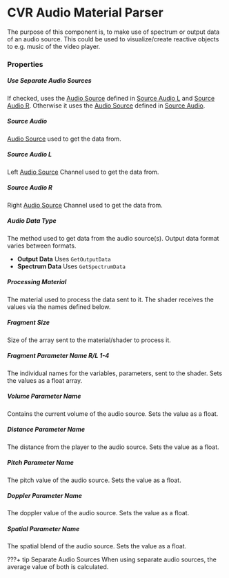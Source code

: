 # CVR Audio Material Parser
The purpose of this component is, to make use of spectrum or output data of an audio source.
This could be used to visualize/create reactive objects to e.g. music of the video player.

### Properties

##### Use Separate Audio Sources
If checked, uses the [Audio Source](https://docs.unity3d.com/ScriptReference/AudioSource.html) defined in [Source Audio L](#source-audio-l) and [Source Audio R](#source-audio-r).
Otherwise it uses the [Audio Source](https://docs.unity3d.com/ScriptReference/AudioSource.html) defined in [Source Audio](#source-audio).

##### Source Audio
[Audio Source](https://docs.unity3d.com/ScriptReference/AudioSource.html) used to get the data from.

##### Source Audio L
Left [Audio Source](https://docs.unity3d.com/ScriptReference/AudioSource.html) Channel used to get the data from.

##### Source Audio R
Right [Audio Source](https://docs.unity3d.com/ScriptReference/AudioSource.html) Channel used to get the data from.

##### Audio Data Type
The method used to get data from the audio source(s). Output data format varies between formats.

+ **Output Data** Uses `GetOutputData`
+ **Spectrum Data** Uses `GetSpectrumData`

##### Processing Material
The material used to process the data sent to it. The shader receives the values via the names defined below.

##### Fragment Size
Size of the array sent to the material/shader to process it.

##### Fragment Parameter Name R/L 1-4
The individual names for the variables, parameters, sent to the shader.
Sets the values as a float array.

##### Volume Parameter Name
Contains the current volume of the audio source.
Sets the value as a float.

##### Distance Parameter Name
The distance from the player to the audio source.
Sets the value as a float.

##### Pitch Parameter Name
The pitch value of the audio source.
Sets the value as a float.

##### Doppler Parameter Name
The doppler value of the audio source.
Sets the value as a float.

##### Spatial Parameter Name
The spatial blend of the audio source.
Sets the value as a float.

???+ tip Separate Audio Sources
     When using separate audio sources, the average value of both is calculated.